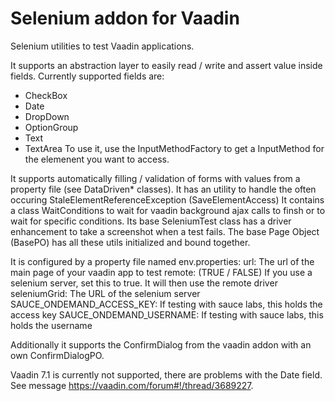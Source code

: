 Selenium addon for Vaadin 
==============

Selenium utilities to test Vaadin applications.

It supports an abstraction layer to easily read / write and assert value inside fields. Currently supported fields are:
- CheckBox
- Date
- DropDown
- OptionGroup
- Text
- TextArea
To use it, use the InputMethodFactory to get a InputMethod for the elemenent you want to access.

It supports automatically filling / validation of forms with values from a property file (see DataDriven* classes).
It has an utility to handle the often occuring StaleElementReferenceException (SaveElementAccess)
It contains a class WaitConditions to wait for vaadin background ajax calls to finsh or to wait for specific conditions.
Its base SeleniumTest class has a driver enhancement to take a screenshot when a test fails.
The base Page Object (BasePO) has all these utils initialized and bound together.

It is configured by a property file named env.properties:
url: The url of the main page of your vaadin app to test
remote: (TRUE / FALSE) If you use a selenium server, set this to true. It will then use the remote driver
seleniumGrid: The URL of the selenium server
SAUCE_ONDEMAND_ACCESS_KEY: If testing with sauce labs, this holds the access key
SAUCE_ONDEMAND_USERNAME: If testing with sauce labs, this holds the username

Additionally it supports the ConfirmDialog from the vaadin addon with an own ConfirmDialogPO. 


Vaadin 7.1 is currently not supported, there are problems with the Date field. See message https://vaadin.com/forum#!/thread/3689227.